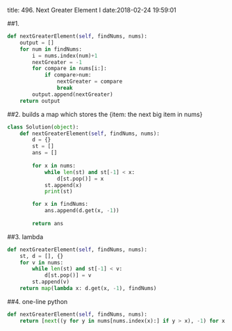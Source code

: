 title: 496. Next Greater Element I
date:2018-02-24 19:59:01

##1.
```python
def nextGreaterElement(self, findNums, nums):
    output = []
    for num in findNums:
        i = nums.index(num)+1
        nextGreater = -1
        for compare in nums[i:]:
            if compare>num:
                nextGreater = compare
                break
        output.append(nextGreater)
    return output
```

##2. builds a map which stores the {item: the next big item in nums}
```python
class Solution(object):
    def nextGreaterElement(self, findNums, nums):
        d = {}
        st = []
        ans = []
        
        for x in nums:
            while len(st) and st[-1] < x:
                d[st.pop()] = x
            st.append(x)
            print(st)

        for x in findNums:
            ans.append(d.get(x, -1))
            
        return ans
```
##3. lambda
```python
def nextGreaterElement(self, findNums, nums):
    st, d = [], {}
    for v in nums:
        while len(st) and st[-1] < v:
            d[st.pop()] = v
        st.append(v)
    return map(lambda x: d.get(x, -1), findNums)
```

##4. one-line python
```python
def nextGreaterElement(self, findNums, nums):
    return [next((y for y in nums[nums.index(x):] if y > x), -1) for x in findNums]
```